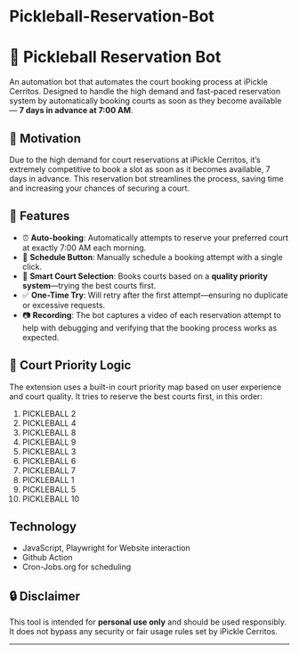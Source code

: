 # Pickleball-Reservation-Bot


# 🏓 Pickleball Reservation Bot

An automation bot that automates the court booking process at iPickle Cerritos. Designed to handle the high demand and fast-paced reservation system by automatically booking courts as soon as they become available — **7 days in advance at 7:00 AM**.


## 🚀 Motivation

Due to the high demand for court reservations at iPickle Cerritos, it’s extremely competitive to book a slot as soon as it becomes available, 7 days in advance. This reservation bot streamlines the process, saving time and increasing your chances of securing a court.
## 📌 Features

- ⏰ **Auto-booking**: Automatically attempts to reserve your preferred court at exactly 7:00 AM each morning.
- 📅 **Schedule Button**: Manually schedule a booking attempt with a single click.
- 🥇 **Smart Court Selection**: Books courts based on a **quality priority system**—trying the best courts first.
- ✅ **One-Time Try**: Will retry after the first attempt—ensuring no duplicate or excessive requests.
- 📷 **Recording**: The bot captures a video of each reservation attempt to help with debugging and verifying that the booking process works as expected.
## 🎯 Court Priority Logic

The extension uses a built-in court priority map based on user experience and court quality. It tries to reserve the best courts first, in this order:

1. PICKLEBALL 2  
2. PICKLEBALL 4  
3. PICKLEBALL 8  
4. PICKLEBALL 9  
5. PICKLEBALL 3  
6. PICKLEBALL 6  
7. PICKLEBALL 7  
8. PICKLEBALL 1  
9. PICKLEBALL 5  
10. PICKLEBALL 10

## Technology
- JavaScript, Playwright for Website interaction
- Github Action
- Cron-Jobs.org for scheduling

## 🔒 Disclaimer

This tool is intended for **personal use only** and should be used responsibly. It does not bypass any security or fair usage rules set by iPickle Cerritos.

---
